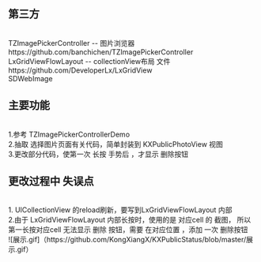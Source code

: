 ## 第三方
<br>
 TZImagePickerController   --  图片浏览器
<br>
https://github.com/banchichen/TZImagePickerController
<br>
LxGridViewFlowLayout   -- collectionView布局 文件
<br>
https://github.com/DeveloperLx/LxGridView
<br>
SDWebImage
<br>

## 主要功能
<br>
1.参考 TZImagePickerControllerDemo
<br>
2.抽取 选择图片页面有关代码，简单封装到 KXPublicPhotoView 视图
<br>
3.更改部分代码，使第一次 长按 手势后 ，才显示 删除按钮
<br>

## 更改过程中 失误点
<br>
1. UICollectionView 的reload刷新，要写到LxGridViewFlowLayout 内部
<br>
2.由于 LxGridViewFlowLayout  内部长按时，使用的是 对应cell 的 截图，
所以第一长按对应cell 无法显示 删除 按钮，需要 在对应位置 ，添加 一次 删除按钮
<br>
![展示.gif]（https://github.com/KongXiangX/KXPublicStatus/blob/master/展示.gif）
